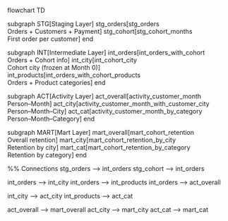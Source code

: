 flowchart TD

subgraph STG[Staging Layer]
  stg_orders[stg_orders<br/>Orders + Customers + Payment]
  stg_cohort[stg_cohort_months<br/>First order per customer]
end

subgraph INT[Intermediate Layer]
  int_orders[int_orders_with_cohort<br/>Orders + Cohort info]
  int_city[int_cohort_city<br/>Cohort city (frozen at Month 0)]
  int_products[int_orders_with_cohort_products<br/>Orders + Product categories]
end

subgraph ACT[Activity Layer]
  act_overall[activity_customer_month<br/>Person–Month]
  act_city[activity_customer_month_with_customer_city<br/>Person–Month–City]
  act_cat[activity_customer_month_by_category<br/>Person–Month–Category]
end

subgraph MART[Mart Layer]
  mart_overall[mart_cohort_retention<br/>Overall retention]
  mart_city[mart_cohort_retention_by_city<br/>Retention by city]
  mart_cat[mart_cohort_retention_by_category<br/>Retention by category]
end

%% Connections
stg_orders --> int_orders
stg_cohort --> int_orders

int_orders --> int_city
int_orders --> int_products
int_orders --> act_overall

int_city --> act_city
int_products --> act_cat

act_overall --> mart_overall
act_city --> mart_city
act_cat --> mart_cat

